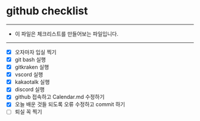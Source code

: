 # github checklist
--------------

- 이 파일은 체크리스트를 만들어보는 파일입니다.

--------------
- [x] 오자마자 입실 찍기
- [x] git bash 실행
- [x] gitkraken 실행
- [x] vscord 실행
- [x] kakaotalk 실행
- [x] discord 실행
- [x] github 접속하고 Calendar.md 수정하기
- [x] 오늘 배운 것들 되도록 오류 수정하고 commit 하기
- [ ] 퇴실 꼭 찍기
